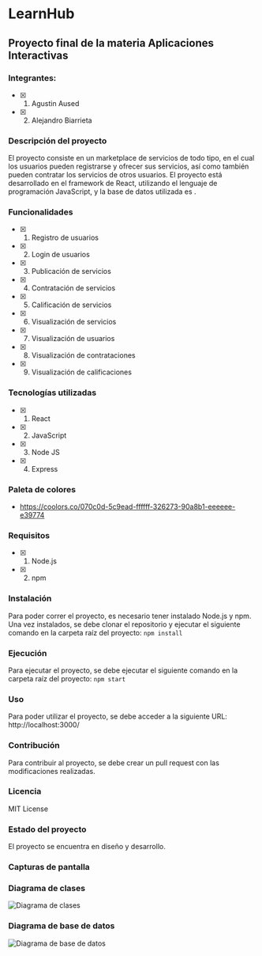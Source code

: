 # LearnHub

## Proyecto final de la materia Aplicaciones Interactivas 
### Integrantes:
- [x] 1. Agustin Aused
- [x] 2. Alejandro Biarrieta 

### Descripción del proyecto
El proyecto consiste en un marketplace de servicios de todo tipo, en el cual los usuarios pueden registrarse y ofrecer sus servicios, así como también pueden contratar los servicios de otros usuarios. El proyecto está desarrollado en el framework de React, utilizando el lenguaje de programación JavaScript, y la base de datos utilizada es .

### Funcionalidades
- [x] 1. Registro de usuarios
- [x] 2. Login de usuarios
- [x] 3. Publicación de servicios
- [x] 4. Contratación de servicios
- [x] 5. Calificación de servicios
- [x] 6. Visualización de servicios
- [x] 7. Visualización de usuarios
- [x] 8. Visualización de contrataciones
- [x] 9. Visualización de calificaciones


### Tecnologías utilizadas
- [x] 1. React
- [x] 2. JavaScript 
- [x] 3. Node JS
- [x] 4. Express

### Paleta de colores
- https://coolors.co/070c0d-5c9ead-ffffff-326273-90a8b1-eeeeee-e39774

### Requisitos
- [x] 1. Node.js
- [x] 2. npm

### Instalación
Para poder correr el proyecto, es necesario tener instalado Node.js y npm. Una vez instalados, se debe clonar el repositorio y ejecutar el siguiente comando en la carpeta raíz del proyecto:
``` npm install ```

### Ejecución   
Para ejecutar el proyecto, se debe ejecutar el siguiente comando en la carpeta raíz del proyecto:
``` npm start ```

### Uso
Para poder utilizar el proyecto, se debe acceder a la siguiente URL: http://localhost:3000/

### Contribución
Para contribuir al proyecto, se debe crear un pull request con las modificaciones realizadas.

### Licencia
MIT License

### Estado del proyecto
El proyecto se encuentra en diseño y desarrollo.

### Capturas de pantalla

### Diagrama de clases
![Diagrama de clases](
)

### Diagrama de base de datos
![Diagrama de base de datos](
)


